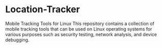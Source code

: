 # Location-Tracker

Mobile Tracking Tools for Linux
This repository contains a collection of mobile tracking tools that can be used on Linux operating systems for various purposes such as security testing, network analysis, and device debugging. 
